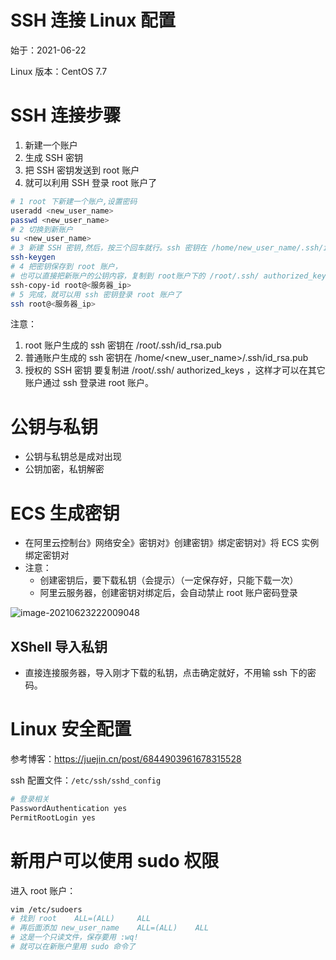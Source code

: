 # SSH 连接 Linux 配置

始于：2021-06-22

Linux 版本：CentOS 7.7



# SSH 连接步骤

1. 新建一个账户
2. 生成 SSH 密钥
3. 把 SSH 密钥发送到 root 账户
4. 就可以利用 SSH 登录 root 账户了

```sh
# 1 root 下新建一个账户,设置密码
useradd <new_user_name>
passwd <new_user_name>
# 2 切换到新账户
su <new_user_name>
# 3 新建 SSH 密钥,然后，按三个回车就行。ssh 密钥在 /home/new_user_name/.ssh/id_rsa.pub
ssh-keygen
# 4 把密钥保存到 root 账户，
# 也可以直接把新账户的公钥内容，复制到 root账户下的 /root/.ssh/ authorized_keys 里
ssh-copy-id root@<服务器_ip>
# 5 完成，就可以用 ssh 密钥登录 root 账户了
ssh root@<服务器_ip>
```

注意： 

1. root 账户生成的 ssh 密钥在 /root/.ssh/id_rsa.pub
2. 普通账户生成的 ssh 密钥在 /home/<new_user_name>/.ssh/id_rsa.pub
3. 授权的 SSH 密钥 要复制进 /root/.ssh/ authorized_keys ，这样才可以在其它账户通过 ssh 登录进 root 账户。





#  公钥与私钥

- 公钥与私钥总是成对出现
- 公钥加密，私钥解密



# ECS 生成密钥

- 在阿里云控制台》网络安全》密钥对》创建密钥》绑定密钥对》将 ECS 实例绑定密钥对
- 注意：
  - 创建密钥后，要下载私钥（会提示）（一定保存好，只能下载一次）
  - 阿里云服务器，创建密钥对绑定后，会自动禁止 root 账户密码登录

![image-20210623222009048](https://2021-joker.oss-cn-shanghai.aliyuncs.com/java_img/image-20210623222009048.png)

## XShell 导入私钥

- 直接连接服务器，导入刚才下载的私钥，点击确定就好，不用输 ssh 下的密码。



# Linux  安全配置

参考博客：https://juejin.cn/post/6844903961678315528

ssh 配置文件：`/etc/ssh/sshd_config`

```sh
# 登录相关
PasswordAuthentication yes
PermitRootLogin yes
```



# 新用户可以使用 sudo 权限

进入 root 账户：

```sh
vim /etc/sudoers
# 找到 root    ALL=(ALL)     ALL
# 再后面添加 new_user_name    ALL=(ALL)    ALL
# 这是一个只读文件，保存要用 :wq!
# 就可以在新账户里用 sudo 命令了
```

